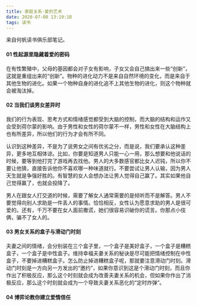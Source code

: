 ```yaml
---
title: 家庭关系-爱的艺术        
date: 2020-07-08 13:19:18
tags: 读书
---
```


来自何帆读书俱乐部笔记。

#### 01 性起源里隐藏着爱的密码
在有性繁殖中，父母的基因都会对子女有影响，子女又会自己搞出来一些“创新”，这就是重组出来的“创新”。物种的进化动力不是来自自然环境的变化，而是来自于其他生物的进化。如果一个物种自身的进化追不上其他生物的进化，则这个物种就会被淘汰掉。

#### 02 当我们谈男女差异时
我们的行为表现、思考方式和情绪感觉都受到大脑的控制，而大脑的结构和运作又会受到荷尔蒙的影响。由于男性和女性的荷尔蒙不一样，男性和女性在大脑结构上也有所差异，所以他们的行为才会有所不同。

认识到这种差异，不是为了说男女之间有优劣之分，而是说，我们要承认这种差异，更多地互相体谅。比如，你要是知道男人只能一心一用，那么想要和他说话的时候，要等到他打完了游戏再去找他。男人的大多数感官都比女人迟钝，所以你不要让他猜，直接告诉他你不喜欢哪一种味道就行。不要尝试让男人认输，因为男人天生就是争强好胜的。有智慧的女人会想办法让男人觉得自己赢了。其实如果他自己觉得赢了，也就会投降了。

男人在跟女人打交道的时候，需要了解女人通常需要的是倾听而不是解答。男人不要觉得向别人求助是一件丢人的事情。恰恰相反，女性认为愿意求助的男人是很可爱的。还有，千万不要在女人面前撒谎，她们很容易识破你的谎言。你那点小伎俩，骗不了女人的。

#### 03 男女关系的盒子与滑动门时刻
夫妻之间的情绪，会分别装在三个盒子里，一个盒子是美好盒子，一个盒子是糟糕盒子，一个盒子是中性盒子。维持幸福夫妻关系的秘诀是尽可能把情绪控制在中性盒子，不要掉进糟糕盒子。怎么防止掉进糟糕盒子呢，那就要注意滑动门时刻。滑动门时刻是一方向另一方发出的“邀约”，如果你意识到这是个滑动门时刻，而且你作出了积极反应，那么这个时刻就会成为改善夫妻关系的机会，但如果你作出了消极反应，那么这个时刻就会成为一个导致夫妻关系恶化的“定时炸弹”。

#### 04 博弈论教你建立爱情信任
